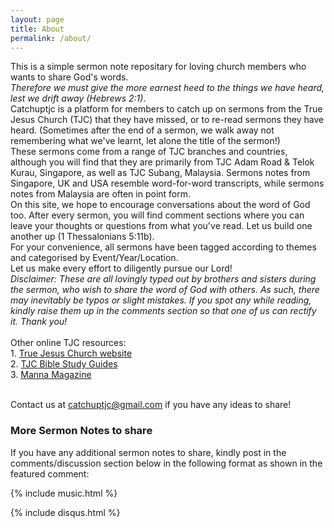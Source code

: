 ```yaml
---
layout: page
title: About
permalink: /about/
---
```


<r>This is a simple sermon note repositary for loving church members who wants to share God's words.
<br>
<i>Therefore we must give the more earnest heed to the things we have heard, lest we drift away (Hebrews 2:1)</i>.
<br>
Catchuptjc is a platform for members to catch up on sermons from the True Jesus Church (TJC) that they have missed, or to re-read sermons they have heard. (Sometimes after the end of a sermon, we walk away not remembering what we've learnt, let alone the title of the sermon!)
<br>
These sermons come from a range of TJC branches and countries, although you will find that they are primarily from TJC Adam Road & Telok Kurau, Singapore, as well as TJC Subang, Malaysia. Sermons notes from Singapore, UK and USA resemble word-for-word transcripts, while sermons notes from Malaysia are often in point form.
<br>
On this site, we hope to encourage conversations about the word of God too. After every sermon, you will find comment sections where you can leave your thoughts or questions from what you've read. Let us build one another up (1 Thessalonians 5:11b).
<br>
For your convenience, all sermons have been tagged according to themes and categorised by Event/Year/Location.
<br>
Let us make every effort to diligently pursue our Lord!
<br><i>Disclaimer: These are all lovingly typed out by brothers and sisters during the sermon, who wish to share the word of God with others. As such, there may inevitably be typos or slight mistakes. If you spot any while reading, kindly raise them up in the comments section so that one of us can rectify it. Thank you!</i>  
<br>
<r>Other online TJC resources:
<br>1. <a href="http://tjc.org">True Jesus Church website</a>
<br>2. <a href="http://bsg.tjc.org">TJC Bible Study Guides</a>
<br>3. <a href="http://mannamagazine.com">Manna Magazine</a>
  
<br>Contact us at catchuptjc@gmail.com if you have any ideas to share!</r>
<br>
### More Sermon Notes to share

If you have any additional sermon notes to share, kindly post in the comments/discussion section below in the following format as shown in the featured comment:

{% include music.html %}

{% include disqus.html %}

